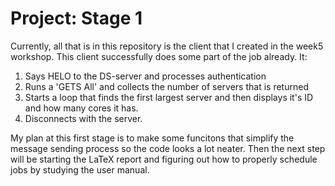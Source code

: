 # Project: Stage 1
Currently, all that is in this repository is the client that I created in the week5 workshop. 
This client successfully does some part of the job already.
It: 

1. Says HELO to the DS-server and processes authentication 
2. Runs a 'GETS All' and collects the number of servers that is returned
3. Starts a loop that finds the first largest server and then displays it's ID and how many cores it has. 
4. Disconnects with the server. 

My plan at this first stage is to make some funcitons that simplify the message sending process so the code looks a lot neater. 
Then the next step will be starting the LaTeX report and figuring out how to properly schedule jobs by studying the user manual. 
